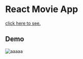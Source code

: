 # React Movie App
[click here to see.](https://mm-movieapp.netlify.app/)
## Demo

![aaaaa](https://github.com/mmehel52/movie-app/blob/master/Animation.gif)
